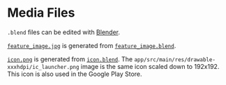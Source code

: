 # Media Files
`.blend` files can be edited with [Blender](https://www.blender.org/download/).

[`feature_image.jpg`](feature_image.jpg) is generated from [`feature_image.blend`](feature_image.blend).

[`icon.png`](icon.png) is generated from [`icon.blend`](icon.blend). The
`app/src/main/res/drawable-xxxhdpi/ic_launcher.png` image is the same
icon scaled down to 192x192. This icon is also used in the Google Play
Store.
